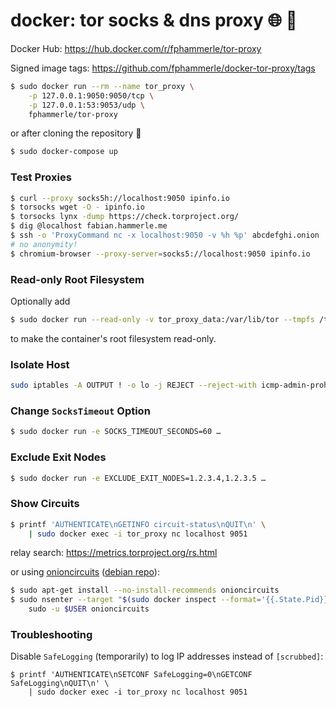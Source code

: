 # docker: tor socks & dns proxy 🌐 🐳

Docker Hub: https://hub.docker.com/r/fphammerle/tor-proxy

Signed image tags: https://github.com/fphammerle/docker-tor-proxy/tags

```sh
$ sudo docker run --rm --name tor_proxy \
    -p 127.0.0.1:9050:9050/tcp \
    -p 127.0.0.1:53:9053/udp \
    fphammerle/tor-proxy
```

or after cloning the repository 🐙
```sh
$ sudo docker-compose up
```

### Test Proxies

```sh
$ curl --proxy socks5h://localhost:9050 ipinfo.io
$ torsocks wget -O - ipinfo.io
$ torsocks lynx -dump https://check.torproject.org/
$ dig @localhost fabian.hammerle.me
$ ssh -o 'ProxyCommand nc -x localhost:9050 -v %h %p' abcdefghi.onion
# no anonymity!
$ chromium-browser --proxy-server=socks5://localhost:9050 ipinfo.io
```

### Read-only Root Filesystem

Optionally add
```sh
$ sudo docker run --read-only -v tor_proxy_data:/var/lib/tor --tmpfs /tmp:rw,size=4k` …
```
to make the container's root filesystem read-only.

### Isolate Host

```sh
sudo iptables -A OUTPUT ! -o lo -j REJECT --reject-with icmp-admin-prohibited
```

### Change `SocksTimeout` Option

```sh
$ sudo docker run -e SOCKS_TIMEOUT_SECONDS=60 …
```

### Exclude Exit Nodes

```sh
$ sudo docker run -e EXCLUDE_EXIT_NODES=1.2.3.4,1.2.3.5 …
```

### Show Circuits

```sh
$ printf 'AUTHENTICATE\nGETINFO circuit-status\nQUIT\n' \
    | sudo docker exec -i tor_proxy nc localhost 9051
```
relay search: https://metrics.torproject.org/rs.html

or using [onioncircuits](https://gitlab.tails.boum.org/tails/onioncircuits) ([debian repo](https://salsa.debian.org/pkg-privacy-team/onioncircuits)):
```sh
$ sudo apt-get install --no-install-recommends onioncircuits
$ sudo nsenter --target "$(sudo docker inspect --format='{{.State.Pid}}' tor_proxy)" --net \
    sudo -u $USER onioncircuits
```

### Troubleshooting

Disable `SafeLogging` (temporarily) to log IP addresses instead of `[scrubbed]`:
```
$ printf 'AUTHENTICATE\nSETCONF SafeLogging=0\nGETCONF SafeLogging\nQUIT\n' \
    | sudo docker exec -i tor_proxy nc localhost 9051
```
